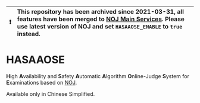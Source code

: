:exclamation: | **This repository has been archived since 2021-03-31, all features have been merged to [NOJ Main Services](https://github.com/ZsgsDesign/NOJ). Please use latest version of NOJ and set `HASAAOSE_ENABLE` to `true` instead.**
:-----------: | :----------------------------------------------------------------------------------------------------------------------------

# HASAAOSE
**H**igh **A**vailability and **S**afety **A**utomatic **A**lgorithm **O**nline-Judge **S**ystem for **E**xaminations based on [NOJ](https://github.com/ZsgsDesign/NOJ).

Available only in Chinese Simplified.
